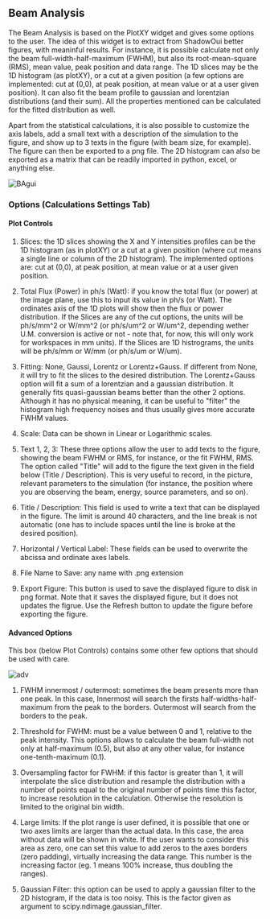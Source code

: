 
## Beam Analysis
The Beam Analysis is based on the PlotXY widget and gives some options to the user. The idea of this widget is to extract from ShadowOui better figures, with meaninful results. For instance, it is possible calculate not only the beam full-width-half-maximum (FWHM), but also its root-mean-square (RMS), mean value, peak position and data range. The 1D slices may be the 1D histogram (as plotXY), or a cut at a given position (a few options are implemented: cut at (0,0), at peak position, at mean value or at a user given position). It can also fit the beam profile to gaussian and lorentzian distributions (and their sum). All the properties mentioned can be calculated for the fitted distribution as well.

Apart from the statistical calculations, it is also possible to customize the axis labels, add a small text with a description of the simulation to the figure, and show up to 3 texts in the figure (with beam size, for example). The figure can then be exported to a png file. The 2D histogram can also be exported as a matrix that can be readily imported in python, excel, or anything else. 

![BAgui](https://github.com/oasys-lnls-kit/OASYS1-LNLS-ShadowOui/blob/master/images/BeamAnalysisGUI.png "BAGUI")

### Options (Calculations Settings Tab)

#### Plot Controls

1. Slices: the 1D slices showing the X and Y intensities profiles can be the 1D histogram (as in plotXY) or a cut at a given position (where cut means a single line or column of the 2D histogram). The implemented options are: cut at (0,0), at peak position, at mean value or at a user given position.

2. Total Flux (Power) in ph/s (Watt): if you know the total flux (or power) at the image plane, use this to input its value in ph/s (or Watt). The ordinates axis of the 1D plots will show then the flux or power distribution. If the Slices are any of the cut options, the units will be ph/s/mm^2 or W/mm^2 (or ph/s/um^2 or W/um^2, depending wether U.M. conversion is active or not - note that, for now, this will only work for workspaces in mm units). If the Slices are 1D histrograms, the units will be ph/s/mm or W/mm (or ph/s/um or W/um).

3. Fitting: None, Gaussi, Lorentz or Lorentz+Gauss. If different from None, it will try to fit the slices to the desired distribution. The Lorentz+Gauss option will fit a sum of a lorentzian and a gaussian distribution. It generally fits quasi-gaussian beams better than the other 2 options. Although it has no physical meaning, it can be useful to "filter" the histogram high frequency noises and thus usually gives more accurate FWHM values. 

4. Scale: Data can be shown in Linear or Logarithmic scales.

5. Text 1, 2, 3: These three options allow the user to add texts to the figure, showing the beam FWHM or RMS, for instance, or the fit FWHM, RMS. The option called "Title" will add to the figure the text given in the field below (Title / Description). This is very useful to record, in the picture, relevant parameters to the simulation (for instance, the position where you are observing the beam, energy, source parameters, and so on).

6. Title / Description: This field is used to write a text that can be displayed in the figure. The limit is around 40 characters, and the line break is not automatic (one has to include spaces until the line is broke at the desired position).

7. Horizontal / Vertical Label: These fields can be used to overwrite the abcissa and ordinate axes labels. 

8. File Name to Save: any name with .png extension

9. Export Figure: This button is used to save the displayed figure to disk in png format. Note that it saves the displayed figure, but it does not updates the figrue. Use the Refresh button to update the figure before exporting the figure.

#### Advanced Options

This box (below Plot Controls) contains some other few options that should be used with care.

![adv](https://github.com/oasys-lnls-kit/OASYS1-LNLS-ShadowOui/blob/master/images/BeamAnalysisAdvanced.png "ADV")

1. FWHM innermost / outermost: sometimes the beam presents more than one peak. In this case, Innermost will search the firsts half-widths-half-maximum from the peak to the borders. Outermost will search from the borders to the peak.

2. Threshold for FWHM: must be a value between 0 and 1, relative to the peak intensity. This options allows to calculate the beam full-width not only at half-maximum (0.5), but also at any other value, for instance one-tenth-maximum (0.1).

3. Oversampling factor for FWHM: if this factor is greater than 1, it will interpolate the slice distribution and resample the distribution with a number of points equal to the original number of points time this factor, to increase resolution in the calculation. Otherwise the resolution is limited to the original bin width.

4. Large limits: If the plot range is user defined, it is possible that one or two axes limits are larger than the actual data. In this case, the area without data will be shown in white. If the user wants to consider this area as zero, one can set this value to add zeros to the axes borders (zero padding), virtually increasing the data range. This number is the increasing factor (eg. 1 means 100% increase, thus doubling the ranges).
 
5. Gaussian Filter: this option can be used to apply a gaussian filter to the 2D histogram, if the data is too noisy. This is the factor given as argument to scipy.ndimage.gaussian_filter. 














